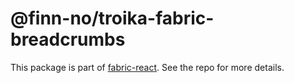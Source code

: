 # @finn-no/troika-fabric-breadcrumbs

This package is part of
[fabric-react](https://github.com/fabric-ds/react). See the repo for
more details.
